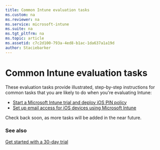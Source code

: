 ```yaml
---
title: Common Intune evaluation tasks
ms.custom: na
ms.reviewer: na
ms.service: microsoft-intune
ms.suite: na
ms.tgt_pltfrm: na
ms.topic: article
ms.assetid: c7c2d100-793a-4ed8-b1ac-1da637a1a19d
author: Staciebarker
---
```


# Common Intune evaluation tasks

These evaluation tasks provide illustrated, step-by-step instructions for common tasks that you are likely to do when you're evaluating Intune:

- [Start a Microsoft Intune trial and deploy iOS PIN policy](start-a-microsoft-intune-trial-and-deploy-ios-pin-policy.md)
- [Set up email access for iOS devices using Microsoft Intune](set-up-email-access-for-ios-devices-using-microsoft-intune.md)

Check back soon, as more tasks will be added in the near future.

### See also
[Get started with a 30-day trial](30-day-trial-revision.md)